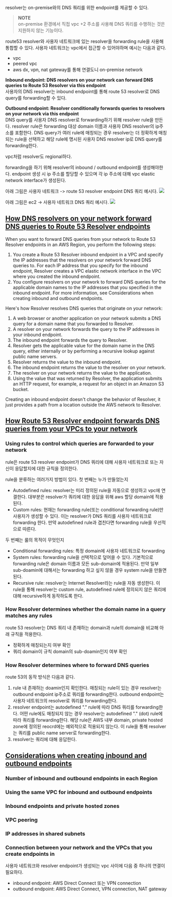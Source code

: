resolver는 on-premise와의 DNS 쿼리를 위한 endpoint를 제공할 수 있다.

> **NOTE**  
> on-premise 환경에서 직접 vpc +2 주소를 사용해 DNS 쿼리를 수행하는 것은 지원하지 않는 기능이다.

route53 resolver와 사용자 네트워크에 있는 resolver을 forwarding rule을 사용해 통합할 수 있다. 사용자 네트워크는 vpc에서 접근할 수 있어야하며 예시는 다음과 같다.
- vpc
- peered vpc
- aws dx, vpn, nat gateway를 통해 연결도니 on-premise network

**Inbound endpoint: DNS resolvers on your network can forward DNS queries to Route 53 Resolver via this endpoint**  
사용자의 DNS resolver는 inbound endpoint를 통해 route 53 resolver로 DNS query를 forwarding할 수 있다.

**Outbound endpoint: Resolver conditionally forwards queries to resolvers on your network via this endpoint**  
DNS query를 사용자 DNS resolver로 forwarding하기 위해 resolver rule을 만든다. resolver rule은 forwarding 대상 domain 이름과 사용자 DNS resolver의 ip주소를 포함한다. DNS query가 여러 rule에 매칭되는 경우 resolver는 더 정확하게 매칭되는 rule을 선택하고 해당 rule에 명시된 사용자 DNS resolver ip로 DNS query를 forwarding한다.

vpc처럼 resolver도 regional하다.

forwarding을 하기 위해 resolver의 inbound / outbound endpoint를 생성해야한다. endpoint 생성 시 ip 주소를 할당할 수 있으며 각 ip 주소에 대해 vpc elastic network interface가 생성된다.

아래 그림은 사용자 네트워크 -> route 53 resolver endpoint DNS 쿼리 예시다.
![](https://docs.aws.amazon.com/images/Route53/latest/DeveloperGuide/images/Resolver-inbound-endpoint.png)

아래 그림은 ec2 -> 사용자 네트워크 DNS 쿼리 예시다.
![](https://docs.aws.amazon.com/images/Route53/latest/DeveloperGuide/images/Resolver-outbound-endpoint.png)

## [How DNS resolvers on your network forward DNS queries to Route 53 Resolver endpoints](https://docs.aws.amazon.com/Route53/latest/DeveloperGuide/resolver-overview-DSN-queries-to-vpc.html#resolver-overview-forward-network-to-vpc)
When you want to forward DNS queries from your network to Route 53 Resolver endpoints in an AWS Region, you perform the following steps:

1. You create a Route 53 Resolver inbound endpoint in a VPC and specify the IP addresses that the resolvers on your network forward DNS queries to. For each IP address that you specify for the inbound endpoint, Resolver creates a VPC elastic network interface in the VPC where you created the inbound endpoint.
2. You configure resolvers on your network to forward DNS queries for the applicable domain names to the IP addresses that you specified in the inbound endpoint. For more information, see Considerations when creating inbound and outbound endpoints.

Here's how Resolver resolves DNS queries that originate on your network:

1. A web browser or another application on your network submits a DNS query for a domain name that you forwarded to Resolver.
2. A resolver on your network forwards the query to the IP addresses in your inbound endpoint.
3. The inbound endpoint forwards the query to Resolver.
4. Resolver gets the applicable value for the domain name in the DNS query, either internally or by performing a recursive lookup against public name servers.
5. Resolver returns the value to the inbound endpoint.
6. The inbound endpoint returns the value to the resolver on your network.
7. The resolver on your network returns the value to the application.
8. Using the value that was returned by Resolver, the application submits an HTTP request, for example, a request for an object in an Amazon S3 bucket.

Creating an inbound endpoint doesn't change the behavior of Resolver, it just provides a path from a location outside the AWS network to Resolver.

## [How Route 53 Resolver endpoint forwards DNS queries from your VPCs to your network](https://docs.aws.amazon.com/Route53/latest/DeveloperGuide/resolver-overview-DSN-queries-to-vpc.html#resolver-overview-forward-vpc-to-network)

### Using rules to control which queries are forwarded to your network
rule은 route 53 resolver endpoint가 DNS 쿼리에 대해 사용자 네트워크로 또는 자신이 응답할지에 대한 규칙을 정의한다.

rule을 분류하는 여러가지 방법이 있다. 첫 번째는 누가 만들었는지
- Autodefined rules: resolver는 미리 정의된 rule을 자동으로 생성하고 vpc에 연결한다. 대부분은 resolver가 쿼리에 대한 응답을 위해 aws 할당 domain에 적용된다.
- Custom rules: 현재는 forwarding rule(또는 conditional forwarding rule)만 사용자가 생성할 수 있다. 이는 resolver가 DNS 쿼리를 사용자 네트워크로 forwarding 한다. 만약 autodefined rule과 겹친다면 forwarding rule을 우선적으로 따른다.

두 번째는 룰의 목적이 무엇인지
- Conditional forwarding rules: 특정 domain에 사용자 네트워크로 forwarding
- System rules: forwarding rule을 선택적으로 덮어쓸 수 있다. 기본적으로 forwarding rule은 domain 이름과 모든 sub-domain에 적용된다. 만약 일부 sub-doamin에 대해서는 forwarding 하고 싶지 않을 경우 system rule을 만들면 된다.
- Recursive rule: resolver는 Internet Resolver라는 rule을 자동 생성한다. 이 rule을 통해 resolver는 custom rule, autodefined rule에 정의되지 않은 쿼리에 대해 recursive하게 동작하도록 한다.

### How Resolver determines whether the domain name in a query matches any rules
route 53 resolver는 DNS 쿼리 내 존재하는 domain과 rule의 domain을 비교해 아래 규칙을 적용한다.
- 정확하게 매칭되는지 여부 확인
- 쿼리 domain이 규칙 domain의 sub-doamin인지 여부 확인

### How Resolver determines where to forward DNS queries
route 53의 동작 방식은 다음과 같다.
1. rule 내 존재하는 doamin인지 확인한다. 매칭되는 rule이 있는 경우 resolver는 outbound endpoint ip주소로 쿼리를 forwarding한다. outbound endpoint는 사용자 네트워크의 resolver로 쿼리를 forwarding한다.
2. resolver endpoint는 autodefined "." rule에 따라 DNS 쿼리를 forwarding한다. 어떤 rule에도 매칭되지 않는 경우 resolver는 autodefined "." (dot) rule에 따라 쿼리를 forwarding한다. 해당 rule은 AWS 내부 domain, private hosted zone에 정의된 reocrd에는 예외적으로 적용되지 않는다. 이 rule을 통해 resolver는 쿼리를 public name server로 forwarding한다.
3. resolver는 쿼리에 대해 응답한다.

## [Considerations when creating inbound and outbound endpoints](https://docs.aws.amazon.com/Route53/latest/DeveloperGuide/resolver-overview-DSN-queries-to-vpc.html#resolver-choose-vpc)

### Number of inbound and outbound endpoints in each Region

### Using the same VPC for inbound and outbound endpoints

### Inbound endpoints and private hosted zones

### VPC peering

### IP addresses in shared subnets

### Connection between your network and the VPCs that you create endpoints in
사용자 네트워크와 resolver endpoint가 생성되는 vpc 사이에 다음 중 하나의 연결이 필요하다.
- inbound endpoint: AWS Direct Connect 또는 VPN connection
- outbound endpoint: AWS Direct Connect, VPN connection, NAT gateway

